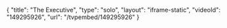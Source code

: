 {
    "title": "The Executive",
    "type": "solo",
    "layout": "iframe-static",
    "videoId": "149295926",
    "url": "\/tvpembed\/149295926"
}